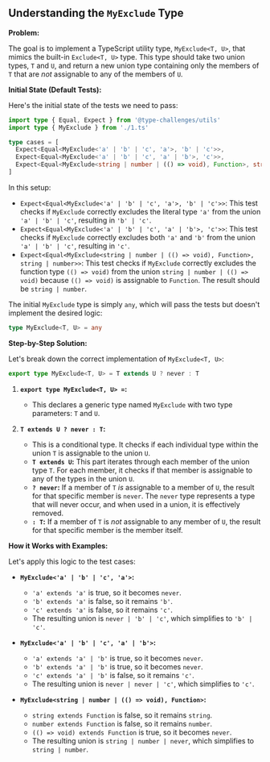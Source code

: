 ## Understanding the `MyExclude` Type

**Problem:**

The goal is to implement a TypeScript utility type, `MyExclude<T, U>`, that mimics the built-in `Exclude<T, U>` type.  This type should take two union types, `T` and `U`, and return a new union type containing only the members of `T` that are *not* assignable to any of the members of `U`.

**Initial State (Default Tests):**

Here's the initial state of the tests we need to pass:

```typescript
import type { Equal, Expect } from '@type-challenges/utils'
import type { MyExclude } from './1.ts'

type cases = [
  Expect<Equal<MyExclude<'a' | 'b' | 'c', 'a'>, 'b' | 'c'>>,
  Expect<Equal<MyExclude<'a' | 'b' | 'c', 'a' | 'b'>, 'c'>>,
  Expect<Equal<MyExclude<string | number | (() => void), Function>, string | number>>,
]
```

In this setup:

- `Expect<Equal<MyExclude<'a' | 'b' | 'c', 'a'>, 'b' | 'c'>>`: This test checks if `MyExclude` correctly excludes the literal type `'a'` from the union `'a' | 'b' | 'c'`, resulting in `'b' | 'c'`.
- `Expect<Equal<MyExclude<'a' | 'b' | 'c', 'a' | 'b'>, 'c'>>`: This test checks if `MyExclude` correctly excludes both `'a'` and `'b'` from the union `'a' | 'b' | 'c'`, resulting in `'c'`.
- `Expect<Equal<MyExclude<string | number | (() => void), Function>, string | number>>`: This test checks if `MyExclude` correctly excludes the function type `(() => void)` from the union `string | number | (() => void)` because `(() => void)` is assignable to `Function`. The result should be `string | number`.

The initial `MyExclude` type is simply `any`, which will pass the tests but doesn't implement the desired logic:

```typescript
type MyExclude<T, U> = any
```

**Step-by-Step Solution:**

Let's break down the correct implementation of `MyExclude<T, U>`:

```typescript
export type MyExclude<T, U> = T extends U ? never : T
```

1.  **`export type MyExclude<T, U> =`:**
    - This declares a generic type named `MyExclude` with two type parameters: `T` and `U`.

2.  **`T extends U ? never : T`:**
    - This is a conditional type. It checks if each individual type within the union `T` is assignable to the union `U`.
    - **`T extends U`:** This part iterates through each member of the union type `T`. For each member, it checks if that member is assignable to any of the types in the union `U`.
    - **`? never`:** If a member of `T` *is* assignable to a member of `U`, the result for that specific member is `never`. The `never` type represents a type that will never occur, and when used in a union, it is effectively removed.
    - **`: T`:** If a member of `T` is *not* assignable to any member of `U`, the result for that specific member is the member itself.

**How it Works with Examples:**

Let's apply this logic to the test cases:

- **`MyExclude<'a' | 'b' | 'c', 'a'>`:**
    - `'a' extends 'a'` is true, so it becomes `never`.
    - `'b' extends 'a'` is false, so it remains `'b'`.
    - `'c' extends 'a'` is false, so it remains `'c'`.
    - The resulting union is `never | 'b' | 'c'`, which simplifies to `'b' | 'c'`.

- **`MyExclude<'a' | 'b' | 'c', 'a' | 'b'>`:**
    - `'a' extends 'a' | 'b'` is true, so it becomes `never`.
    - `'b' extends 'a' | 'b'` is true, so it becomes `never`.
    - `'c' extends 'a' | 'b'` is false, so it remains `'c'`.
    - The resulting union is `never | never | 'c'`, which simplifies to `'c'`.

- **`MyExclude<string | number | (() => void), Function>`:**
    - `string extends Function` is false, so it remains `string`.
    - `number extends Function` is false, so it remains `number`.
    - `(() => void) extends Function` is true, so it becomes `never`.
    - The resulting union is `string | number | never`, which simplifies to `string | number`.
